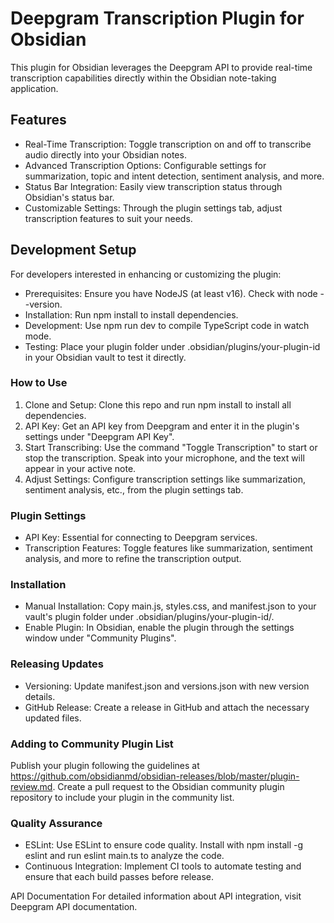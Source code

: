 
# Deepgram Transcription Plugin for Obsidian

This plugin for Obsidian leverages the Deepgram API to provide real-time transcription capabilities directly within the Obsidian note-taking application.

## Features

* Real-Time Transcription: Toggle transcription on and off to transcribe audio directly into your Obsidian notes.
* Advanced Transcription Options: Configurable settings for summarization, topic and intent detection, sentiment analysis, and more.
* Status Bar Integration: Easily view transcription status through Obsidian's status bar.
* Customizable Settings: Through the plugin settings tab, adjust transcription features to suit your needs.

## Development Setup

For developers interested in enhancing or customizing the plugin:

* Prerequisites: Ensure you have NodeJS (at least v16). Check with node --version.
* Installation: Run npm install to install dependencies.
* Development: Use npm run dev to compile TypeScript code in watch mode.
* Testing: Place your plugin folder under .obsidian/plugins/your-plugin-id in your Obsidian vault to test it directly.

### How to Use

1. Clone and Setup: Clone this repo and run npm install to install all dependencies.
2. API Key: Get an API key from Deepgram and enter it in the plugin's settings under "Deepgram API Key".
3. Start Transcribing: Use the command "Toggle Transcription" to start or stop the transcription. Speak into your microphone, and the text will appear in your active note.
4. Adjust Settings: Configure transcription settings like summarization, sentiment analysis, etc., from the plugin settings tab.

### Plugin Settings

* API Key: Essential for connecting to Deepgram services.
* Transcription Features: Toggle features like summarization, sentiment analysis, and more to refine the transcription output.

### Installation

* Manual Installation: Copy main.js, styles.css, and manifest.json to your vault's plugin folder under .obsidian/plugins/your-plugin-id/.
* Enable Plugin: In Obsidian, enable the plugin through the settings window under "Community Plugins".

### Releasing Updates

* Versioning: Update manifest.json and versions.json with new version details.
* GitHub Release: Create a release in GitHub and attach the necessary updated files.

### Adding to Community Plugin List

Publish your plugin following the guidelines at https://github.com/obsidianmd/obsidian-releases/blob/master/plugin-review.md.
Create a pull request to the Obsidian community plugin repository to include your plugin in the community list.

### Quality Assurance

* ESLint: Use ESLint to ensure code quality. Install with npm install -g eslint and run eslint main.ts to analyze the code.
* Continuous Integration: Implement CI tools to automate testing and ensure that each build passes before release.

API Documentation
For detailed information about API integration, visit Deepgram API documentation.
